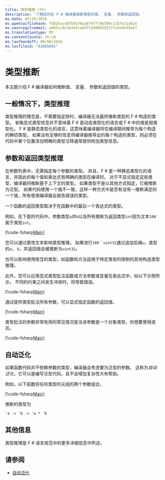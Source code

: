 ```yaml
---
title: 类型推理 (F#)
description: '了解如何在 F # 编译器推断类型的值、 变量、 参数和返回值。'
ms.date: 05/16/2016
ms.openlocfilehash: fd826ac48fb9a70aa6f4ff746599c11b7e21a02e
ms.sourcegitcommit: a885cc8c3e444ca6471348893d5373c6e9e49a47
ms.translationtype: MT
ms.contentlocale: zh-CN
ms.lasthandoff: 09/06/2018
ms.locfileid: "43865691"
---
```

# <a name="type-inference"></a>类型推断

本主题介绍 F # 编译器如何推断值、 变量、 参数和返回值的类型。

## <a name="type-inference-in-general"></a>一般情况下，类型推理

类型推理的理念是，不需要指定除时，编译器无法最终推断类型的 F # 构造的类型。 省略显式类型信息并不意味着 F # 是动态类型化的语言或 F # 中的值是弱类型化。 F # 是静态类型化的语言，这意味着编译器将在编译期间推导为每个构造的确切类型。 如果没有足够的信息供编译器推导出的每个构造的类型，则必须在代码中某个位置添加明确的类型注释通常提供附加类型信息。

## <a name="inference-of-parameter-and-return-types"></a>参数和返回类型推理

在参数列表中，无需指定每个参数的类型。 并且，F # 是一种静态类型化的语言，并因此的每个值和表达式有明确的类型在编译时。 对于不显式指定这些类型，编译器将推断基于上下文的类型。 如果类型不是以其他方式指定，它被推断为泛型。 如果代码使用一个值不一致，这样一种方式中是否有没有一推断满足的一个值，所有使用编译器会报告错误的类型。

一个函数的返回类型取决于在函数中的最后一个表达式的类型。

例如，在下面的代码中，参数类型`a`并`b`以及所有推断为返回类型`int`因为文本`100`属于类型`int`。

[!code-fsharp[Main](../../../samples/snippets/fsharp/lang-ref-3/snippet301.fs)]

您可以通过更改文本影响类型推理。 如果进行`100``uint32`通过追加后缀`u`，类型的`a`， `b`，并返回值会被推断为`uint32`。

也可以影响使用隐含的类型，如函数和方法适用于特定类型的限制的其他构造类型推理。

此外，您可以应用显式类型批注函数或方法参数或变量在表达式中，如以下示例所示。 不同的约束之间发生冲突时，将导致错误。

[!code-fsharp[Main](../../../samples/snippets/fsharp/lang-ref-3/snippet302.fs)]

通过提供类型批注所有参数，可以显式指定函数的返回值。

[!code-fsharp[Main](../../../samples/snippets/fsharp/lang-ref-3/snippet303.fs)]

类型批注的参数非常有用的常见情况是当该参数是一个对象类型，你想要使用成员。

[!code-fsharp[Main](../../../samples/snippets/fsharp/lang-ref-3/snippet304.fs)]

## <a name="automatic-generalization"></a>自动泛化

如果函数代码并不依赖参数的类型，编译器会考虑要为泛型的参数。 这称为*自动泛化*，它可以是编写泛型代码，且不会增加复杂性大有帮助。

例如，以下函数将任何类型的元组的两个参数组合。

[!code-fsharp[Main](../../../samples/snippets/fsharp/lang-ref-3/snippet305.fs)]

推断的类型为

```fsharp
'a -> 'b -> 'a * 'b
```

## <a name="additional-information"></a>其他信息

类型推理是 F # 语言规范中的更多详细信息中所述。

## <a name="see-also"></a>请参阅

- [自动泛化](generics/automatic-generalization.md)
